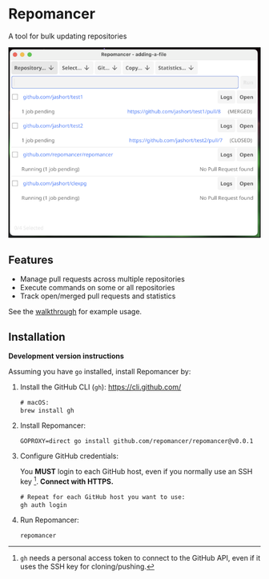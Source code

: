 # Repomancer
A tool for bulk updating repositories

![Repomancer main screen while jobs are running](docs/images/mainscreen.png)


## Features

- Manage pull requests across multiple repositories
- Execute commands on some or all repositories
- Track open/merged pull requests and statistics

See the [walkthrough](docs/walkthrough.md) for example usage.

## Installation

**Development version instructions**

Assuming you have `go` installed, install Repomancer by:

1. Install the GitHub CLI (`gh`): https://cli.github.com/
   ```shell
   # macOS: 
   brew install gh
   ```

2. Install Repomancer:
    ```shell
    GOPROXY=direct go install github.com/repomancer/repomancer@v0.0.1
    ```

3. Configure GitHub credentials:

   You **MUST** login to each GitHub host, even if you normally use an SSH key [^1]. **Connect with HTTPS.**

    ```shell
   # Repeat for each GitHub host you want to use:
   gh auth login
    ```
4. Run Repomancer:
   ```shell
   repomancer
    ```

[^1]: `gh` needs a personal access token to connect to the GitHub API, even if it uses the SSH key for cloning/pushing.
